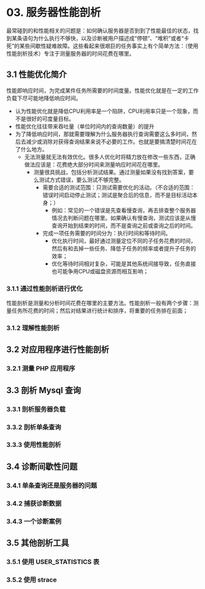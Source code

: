 
# 03. 服务器性能剖析

最常碰到的和性能相关的问题是：如何确认服务器是否到到了性能最佳的状态，找到某条语句为什么执行不够快，以及诊断被用户描述成“停顿”、“堆积”或者“卡死”的某些间歇性疑难故障。这些看起来很艰巨的任务事实上有个简单方法：（使用性能剖析技术）专注于测量服务器的时间花费在哪里。

## 3.1 性能优化简介

性能即响应时间，为完成某件任务所需要的时间度量。性能优化就是在一定的工作负载下尽可能地降低响应时间。
- 认为性能优化就是降低CPU利用率是一个陷阱，CPU利用率只是一个现象，而不是很好的可度量目标。
- 性能优化往往带来吞吐量（单位时间内的查询数量）的提升
- 为了降低响应时间，那就需要理解为什么服务器执行查询需要这么多时间，然后去减少或消除对获得查询结果来说不必要的工作。也就是要搞清楚时间花在了什么地方。
  - 无法测量就无法有效优化。很多人优化时将精力放在修改一些东西，正确做法应该是：花费绝大部分时间来测量响应时间花在哪里。
    - 测量很具挑战，包括分析测试结果。通过测量如果没有找到答案，要么测试方式错误，要么测试不够完整。
      - 需要合适的测试范围：只测试需要优化的活动。（不合适的范围：错误时间启动停止测试；测试是聚合后的信息，而不是目标活动本身；）
        - 例如：常见的一个错误是先查看慢查询，再去排查整个服务器情况去判断问题在哪里。如果确认有慢查询，测试应该是从慢查询开始到结束的时间，而不是查询之前或查询之后的时间。
      - 完成一项任务需要的时间分为：执行时间和等待时间。
        - 优化执行时间，最好通过测量定位不同的子任务花费的时间，然后有和去掉一些任务、降低子任务的频率或者提升子任务的效率；
        - 优化等待时间相对复杂，可能是其他系统间接导致，任务直接也可能争用CPU或磁盘资源而相互影响；

### 3.1.1 通过性能剖析进行优化

性能剖析是测量和分析时间花费在哪里的主要方法。性能剖析一般有两个步骤：测量任务所花费的时间；然后对结果进行统计和排序，将重要的任务排在前面；

### 3.1.2 理解性能剖析
## 3.2 对应用程序进行性能剖析
### 3.2.1 测量 PHP 应用程序
## 3.3 剖析 Mysql 查询
### 3.3.1 剖析服务器负载
### 3.3.2 剖析单条查询
### 3.3.3 使用性能剖析
## 3.4 诊断间歇性问题
### 3.4.1 单条查询还是服务器的问题 
### 3.4.2 捕获诊断数据
### 3.4.3 一个诊断案例 
## 3.5 其他剖析工具
### 3.5.1 使用 USER_STATISTICS 表
### 3.5.2 使用 strace